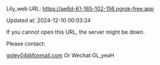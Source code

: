 Lily_web URL: https://ae6d-61-165-102-156.ngrok-free.app

Updated at: 2024-12-10 00:03:24

If you cannot open this URL, the server might be down.

Please contact: 

goley04@foxmail.com Or Wechat:GL_yeaH